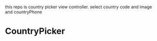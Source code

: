this repo is country picker view controller. 
select country code and image and countryPhone
# CountryPicker
